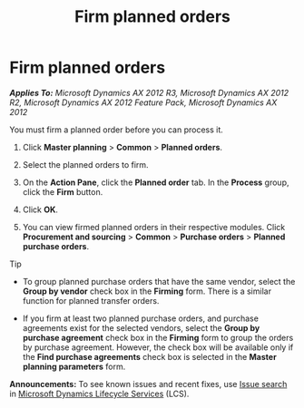 ﻿---
title: Firm planned orders
TOCTitle: Firm planned orders
ms:assetid: 9ffae36b-8dd7-4bf1-8bff-be1d70b8d334
ms:mtpsurl: https://technet.microsoft.com/en-us/library/Aa571747(v=AX.60)
ms:contentKeyID: 36058764
ms.date: 04/18/2014
mtps_version: v=AX.60
f1_keywords:
- planned orders
- firm planned orders
---

# Firm planned orders 


_**Applies To:** Microsoft Dynamics AX 2012 R3, Microsoft Dynamics AX 2012 R2, Microsoft Dynamics AX 2012 Feature Pack, Microsoft Dynamics AX 2012_

You must firm a planned order before you can process it.

1.  Click **Master planning** \> **Common** \> **Planned orders**.

2.  Select the planned orders to firm.

3.  On the **Action Pane**, click the **Planned order** tab. In the **Process** group, click the **Firm** button.

4.  Click **OK**.

5.  You can view firmed planned orders in their respective modules. Click **Procurement and sourcing** \> **Common** \> **Purchase orders** \> **Planned purchase orders**.


> [!TIP]
> <UL>
> <LI>
> <P>To group planned purchase orders that have the same vendor, select the <STRONG>Group by vendor</STRONG> check box in the <STRONG>Firming</STRONG> form. There is a similar function for planned transfer orders.</P>
> <LI>
> <P>If you firm at least two planned purchase orders, and purchase agreements exist for the selected vendors, select the <STRONG>Group by purchase agreement</STRONG> check box in the <STRONG>Firming</STRONG> form to group the orders by purchase agreement. However, the check box will be available only if the <STRONG>Find purchase agreements</STRONG> check box is selected in the <STRONG>Master planning parameters</STRONG> form.</P></LI></UL>


  
**Announcements:** To see known issues and recent fixes, use [Issue search](http://go.microsoft.com/fwlink/?linkid=389258) in [Microsoft Dynamics Lifecycle Services](http://go.microsoft.com/fwlink/?linkid=306505) (LCS).

